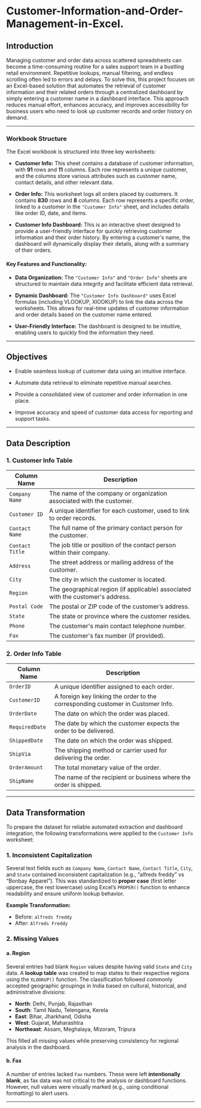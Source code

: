 # Customer-Information-and-Order-Management-in-Excel.
## Introduction 
Managing customer and order data across scattered spreadsheets can become a time-consuming routine for a sales support team in a bustling retail environment. Repetitive lookups, manual filtering, and endless scrolling often led to errors and delays. To solve this, this project focuses on an Excel-based solution that automates the retrieval of customer information and their related orders through a centralized dashboard by simply entering a customer name in a dashboard interface. This approach reduces manual effort, enhances accuracy, and improves accessibility for business users who need to look up customer records and order history on demand. 


---


### Workbook Structure

The Excel workbook is structured into three key worksheets:

* **Customer Info:** This sheet contains a database of customer information, with **91** rows and **11** columns. Each row represents a unique customer, and the columns store various attributes such as customer name, contact details, and other relevant data.

* **Order Info:** This worksheet logs all orders placed by customers. It contains **830** rows and **8** columns. Each row represents a specific order, linked to a customer in the `"Customer Info"` sheet, and includes details like order ID, date, and items.

* **Customer Info Dashboard:** This is an interactive sheet designed to provide a user-friendly interface for quickly retrieving customer information and their order history. By entering a customer's name, the dashboard will dynamically display their details, along with a summary of their orders.
  
#### Key Features and Functionality:
* **Data Organization:** The `"Customer Info"` and `"Order Info"` sheets are structured to maintain data integrity and facilitate efficient data retrieval.

* **Dynamic Dashboard:** The `"Customer Info Dashboard"` uses Excel formulas (including VLOOKUP, XlOOKUP) to link the data across the worksheets. This allows for real-time updates of customer information and order details based on the customer name entered.

* **User-Friendly Interface:** The dashboard is designed to be intuitive, enabling users to quickly find the information they need.


---


## Objectives

* Enable seamless lookup of customer data using an intuitive interface.

* Automate data retrieval to eliminate repetitive manual searches.

* Provide a consolidated view of customer and order information in one place.

* Improve accuracy and speed of customer data access for reporting and support tasks.


---


## Data Description

### 1. Customer Info Table

| **Column Name** | **Description**                                                                 |
| --------------- | ------------------------------------------------------------------------------- |
| `Company Name`  | The name of the company or organization associated with the customer.           |
| `Customer ID`   | A unique identifier for each customer, used to link to order records.           |
| `Contact Name`  | The full name of the primary contact person for the customer.                   |
| `Contact Title` | The job title or position of the contact person within their company.           |
| `Address`       | The street address or mailing address of the customer.                          |
| `City`          | The city in which the customer is located.                                      |
| `Region`        | The geographical region (if applicable) associated with the customer's address. |
| `Postal Code`   | The postal or ZIP code of the customer’s address.                               |
| `State`         | The state or province where the customer resides.                               |
| `Phone`         | The customer's main contact telephone number.                                   |
| `Fax`           | The customer's fax number (if provided).                                        |


### 2. Order Info Table

| **Column Name** | **Description**                                                                 |
| --------------- | ------------------------------------------------------------------------------- |
| `OrderID`       | A unique identifier assigned to each order.                                     |
| `CustomerID`    | A foreign key linking the order to the corresponding customer in Customer Info. |
| `OrderDate`     | The date on which the order was placed.                                         |
| `RequiredDate`  | The date by which the customer expects the order to be delivered.               |
| `ShippedDate`   | The date on which the order was shipped.                                        |
| `ShipVia`       | The shipping method or carrier used for delivering the order.                   |
| `OrderAmount`   | The total monetary value of the order.                                          |
| `ShipName`      | The name of the recipient or business where the order is shipped.               |

---

## Data Transformation

To prepare the dataset for reliable automated extraction and dashboard integration, the following transformations were applied to the `Customer Info` worksheet:

### 1. Inconsistent Capitalization

Several text fields such as `Company Name`, `Contact Name`, `Contact Title`, `City`, and `State` contained inconsistent capitalization (e.g., “alfreds freddy” vs “Bonbay Apparel”). This was standardized to **proper case** (first letter uppercase, the rest lowercase) using Excel’s `PROPER()` function to enhance readability and ensure uniform lookup behavior.

**Example Transformation:**
* Before: `alfreds freddy`
* After: `Alfreds Freddy`

### 2. Missing Values

#### a. Region

Several entries had blank `Region` values despite having valid `State` and `City` data. A **lookup table** was created to map states to their respective regions using the `XLOOKUP()` function. The classification followed commonly accepted geographic groupings in India based on cultural, historical, and administrative divisions:

* **North**: Delhi, Punjab, Rajasthan
* **South**: Tamil Nadu, Telengana, Kerela
* **East**: Bihar, Jharkhand, Odisha
* **West**: Gujarat, Maharashtra
* **Northeast**: Assam, Meghalaya, Mizoram, Tripura

This filled all missing values while preserving consistency for regional analysis in the dashboard.

#### b. Fax

A number of entries lacked `Fax` numbers. These were left **intentionally blank**, as fax data was not critical to the analysis or dashboard functions. However, null values were visually marked (e.g., using conditional formatting) to alert users.

---
